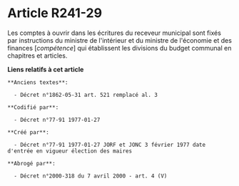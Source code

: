 # Article R241-29

Les comptes à ouvrir dans les écritures du receveur municipal sont fixés par instructions du ministre de l'intérieur et du
ministre de l'économie et des finances [*compétence*] qui établissent les divisions du budget communal en chapitres et
articles.

**Liens relatifs à cet article**

	**Anciens textes**:

	  - Décret n°1862-05-31 art. 521 remplacé al. 3

	**Codifié par**:

	  - Décret n°77-91 1977-01-27

	**Créé par**:

	  - Décret n°77-91 1977-01-27 JORF et JONC 3 février 1977 date d'entrée en vigueur élection des maires

	**Abrogé par**:

	  - Décret n°2000-318 du 7 avril 2000 - art. 4 (V)
